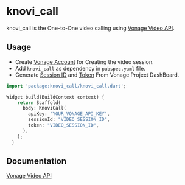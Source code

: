 
# knovi_call

knovi_call is the One-to-One video calling using [Vonage Video API](https://tokbox.com/developer/guides/basics/).


## Usage

- Create [Vonage Account](https://tokbox.com/account/user/signup) for Creating the video session.
- Add `knovi_call` as dependency in `pubspec.yaml` file.
- Generate [Session ID](https://tokbox.com/developer/guides/create-session/) and [Token](https://tokbox.com/developer/guides/create-session/) From Vonage Project DashBoard.


```dart
import 'package:knovi_call/knovi_call.dart';

Widget build(BuildContext context) {
    return Scaffold(
      body: KnoviCall(
        apiKey: 'YOUR_VONAGE_API_KEY',
        sessionId: "VIDEO_SESSION_ID",
        token: "VIDEO_SESSION_ID",
      ),
    );
  }
```


## Documentation

[Vonage Video API](https://tokbox.com/developer/guides/basics/)
